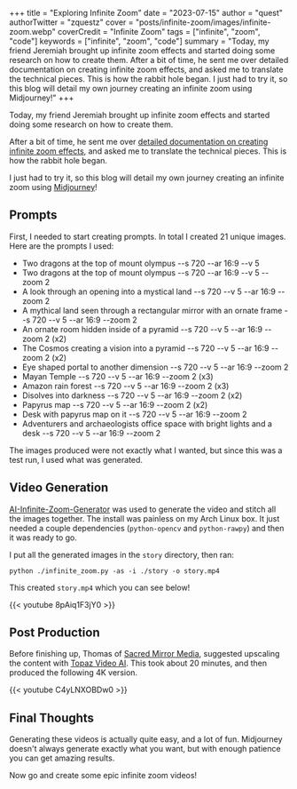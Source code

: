 +++
title = "Exploring Infinite Zoom"
date = "2023-07-15"
author = "quest"
authorTwitter = "zquestz"
cover = "posts/infinite-zoom/images/infinite-zoom.webp"
coverCredit = "Infinite Zoom"
tags = ["infinite", "zoom", "code"]
keywords = ["infinite", "zoom", "code"]
summary = "Today, my friend Jeremiah brought up infinite zoom effects and started doing some research on how to create them. After a bit of time, he sent me over detailed documentation on creating infinite zoom effects, and asked me to translate the technical pieces. This is how the rabbit hole began. I just had to try it, so this blog will detail my own journey creating an infinite zoom using Midjourney!"
+++

Today, my friend Jeremiah brought up infinite zoom effects and started doing some research on how to create them.

After a bit of time, he sent me over [detailed documentation on creating infinite zoom effects](https://beltoforion.de/en/infinite_zoom/index.php), and asked me to translate the technical pieces. This is how the rabbit hole began.

I just had to try it, so this blog will detail my own journey creating an infinite zoom using [Midjourney](https://www.midjourney.com/)!

## Prompts

First, I needed to start creating prompts. In total I created 21 unique images. Here are the prompts I used:

- Two dragons at the top of mount olympus --s 720 --ar 16:9 --v 5
- Two dragons at the top of mount olympus --s 720 --ar 16:9 --v 5 --zoom 2
- A look through an opening into a mystical land --s 720 --v 5 --ar 16:9 --zoom 2
- A mythical land seen through a rectangular mirror with an ornate frame --s 720 --v 5 --ar 16:9 --zoom 2
- An ornate room hidden inside of a pyramid --s 720 --v 5 --ar 16:9 --zoom 2 (x2)
- The Cosmos creating a vision into a pyramid --s 720 --v 5 --ar 16:9 --zoom 2 (x2)
- Eye shaped portal to another dimension --s 720 --v 5 --ar 16:9 --zoom 2
- Mayan Temple --s 720 --v 5 --ar 16:9 --zoom 2 (x3)
- Amazon rain forest --s 720 --v 5 --ar 16:9 --zoom 2 (x3)
- Disolves into darkness --s 720 --v 5 --ar 16:9 --zoom 2 (x2)
- Papyrus map --s 720 --v 5 --ar 16:9 --zoom 2 (x2)
- Desk with papyrus map on it --s 720 --v 5 --ar 16:9 --zoom 2
- Adventurers and archaeologists office space with bright lights and a desk --s 720 --v 5 --ar 16:9 --zoom 2

The images produced were not exactly what I wanted, but since this was a test run, I used what was generated.

## Video Generation

[AI-Infinite-Zoom-Generator](https://github.com/beltoforion/AI-Infinite-Zoom-Generator) was used to generate the video and stitch all the images together. The install was painless on my Arch Linux box. It just needed a couple dependencies (`python-opencv` and `python-rawpy`) and then it was ready to go.

I put all the generated images in the `story` directory, then ran:

```
python ./infinite_zoom.py -as -i ./story -o story.mp4 
```

This created `story.mp4` which you can see below!

{{< youtube 8pAiq1F3jY0 >}}

## Post Production

Before finishing up, Thomas of [Sacred Mirror Media](https://www.sacredmirrormedia.com/), suggested upscaling the content with [Topaz Video AI](https://www.topazlabs.com/topaz-video-ai). This took about 20 minutes, and then produced the following 4K version.

{{< youtube C4yLNXOBDw0 >}}

## Final Thoughts

Generating these videos is actually quite easy, and a lot of fun. Midjourney doesn't always generate exactly what you want, but with enough patience you can get amazing results.

Now go and create some epic infinite zoom videos!
